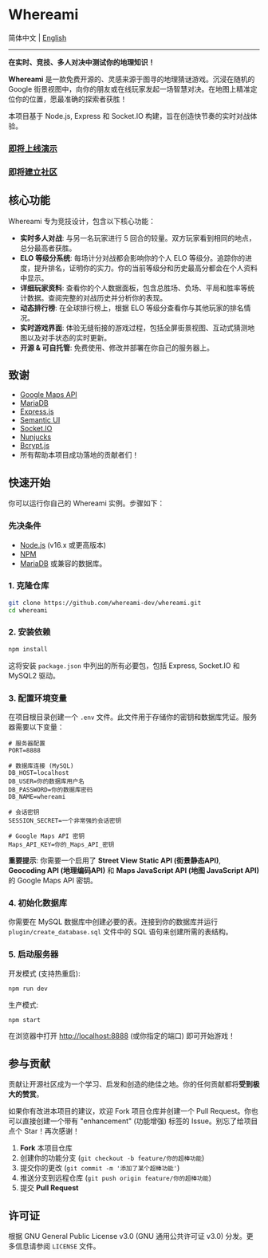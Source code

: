 # Whereami

简体中文 | [English](/whereami-dev/whereami/blob/main/README.md)

---

**在实时、竞技、多人对决中测试你的地理知识！**

**Whereami** 是一款免费开源的、灵感来源于图寻的地理猜谜游戏。沉浸在随机的 Google 街景视图中，向你的朋友或在线玩家发起一场智慧对决。在地图上精准定位你的位置，愿最准确的探索者获胜！

本项目基于 Node.js, Express 和 Socket.IO 构建，旨在创造快节奏的实时对战体验。

### [即将上线演示]()

### [即将建立社区]()

## 核心功能

Whereami 专为竞技设计，包含以下核心功能：

  * **实时多人对战**: 与另一名玩家进行 5 回合的较量。双方玩家看到相同的地点，总分最高者获胜。
  * **ELO 等级分系统**: 每场计分对战都会影响你的个人 ELO 等级分。追踪你的进度，提升排名，证明你的实力。你的当前等级分和历史最高分都会在个人资料中显示。
  * **详细玩家资料**: 查看你的个人数据面板，包含总胜场、负场、平局和胜率等统计数据。查阅完整的对战历史并分析你的表现。
  * **动态排行榜**: 在全球排行榜上，根据 ELO 等级分查看你与其他玩家的排名情况。
  * **实时游戏界面**: 体验无缝衔接的游戏过程，包括全屏街景视图、互动式猜测地图以及对手状态的实时更新。
  * **开源 & 可自托管**: 免费使用、修改并部署在你自己的服务器上。

## 致谢

- [Google Maps API](https://developers.google.com/maps)
- [MariaDB](https://mariadb.org/)
- [Express.js](https://expressjs.com/)
- [Semantic UI](https://semantic-ui.com/)
- [Socket.IO](https://socket.io/)
- [Nunjucks](https://github.com/mozilla/nunjucks)
- [Bcrypt.js](https://github.com/kelektiv/node.bcrypt.js)
- 所有帮助本项目成功落地的贡献者们！

## 快速开始

你可以运行你自己的 Whereami 实例。步骤如下：

### 先决条件

  * [Node.js](https://nodejs.org/) (v16.x 或更高版本)
  * [NPM](https://www.npmjs.com/)
  * [MariaDB](https://mariadb.org/) 或兼容的数据库。

### 1. 克隆仓库

```bash
git clone https://github.com/whereami-dev/whereami.git
cd whereami
```

### 2. 安装依赖

```bash
npm install
```

这将安装 `package.json` 中列出的所有必要包，包括 Express, Socket.IO 和 MySQL2 驱动。

### 3. 配置环境变量

在项目根目录创建一个 `.env` 文件。此文件用于存储你的密钥和数据库凭证。服务器需要以下变量：

```env
# 服务器配置
PORT=8888

# 数据库连接 (MySQL)
DB_HOST=localhost
DB_USER=你的数据库用户名
DB_PASSWORD=你的数据库密码
DB_NAME=whereami

# 会话密钥
SESSION_SECRET=一个非常强的会话密钥

# Google Maps API 密钥
Maps_API_KEY=你的_Maps_API_密钥
```

**重要提示**: 你需要一个启用了 **Street View Static API (街景静态API)**, **Geocoding API (地理编码API)** 和 **Maps JavaScript API (地图 JavaScript API)** 的 Google Maps API 密钥。

### 4. 初始化数据库

你需要在 MySQL 数据库中创建必要的表。连接到你的数据库并运行 `plugin/create_database.sql` 文件中的 SQL 语句来创建所需的表结构。

### 5. 启动服务器

开发模式 (支持热重启):

```bash
npm run dev
```

生产模式:

```bash
npm start
```

在浏览器中打开 <http://localhost:8888> (或你指定的端口) 即可开始游戏！

## 参与贡献

贡献让开源社区成为一个学习、启发和创造的绝佳之地。你的任何贡献都将**受到极大的赞赏**。

如果你有改进本项目的建议，欢迎 Fork 项目仓库并创建一个 Pull Request。你也可以直接创建一个带有 "enhancement" (功能增强) 标签的 Issue。别忘了给项目点个 Star！再次感谢！

1.  **Fork** 本项目仓库
2.  创建你的功能分支 (`git checkout -b feature/你的超棒功能`)
3.  提交你的更改 (`git commit -m '添加了某个超棒功能'`)
4.  推送分支到远程仓库 (`git push origin feature/你的超棒功能`)
5.  提交 **Pull Request**

## 许可证

根据 GNU General Public License v3.0 (GNU 通用公共许可证 v3.0) 分发。更多信息请参阅 `LICENSE` 文件。
